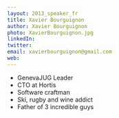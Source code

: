 ```yaml
---
layout: 2013_speaker_fr
title: Xavier Bourguignon
author: Xavier Bourguignon
photo: XavierBourguignon.jpg
linkedIn:
twitter:
email: xavierbourguignon@gmail.com
web:
---
```


* GenevaJUG Leader
* CTO at Hortis
* Software craftman
* Ski, rugby and wine addict
* Father of 3 incredible guys
